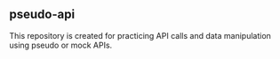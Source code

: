 ## pseudo-api
This repository is created for practicing API calls and data manipulation using pseudo or mock APIs.
